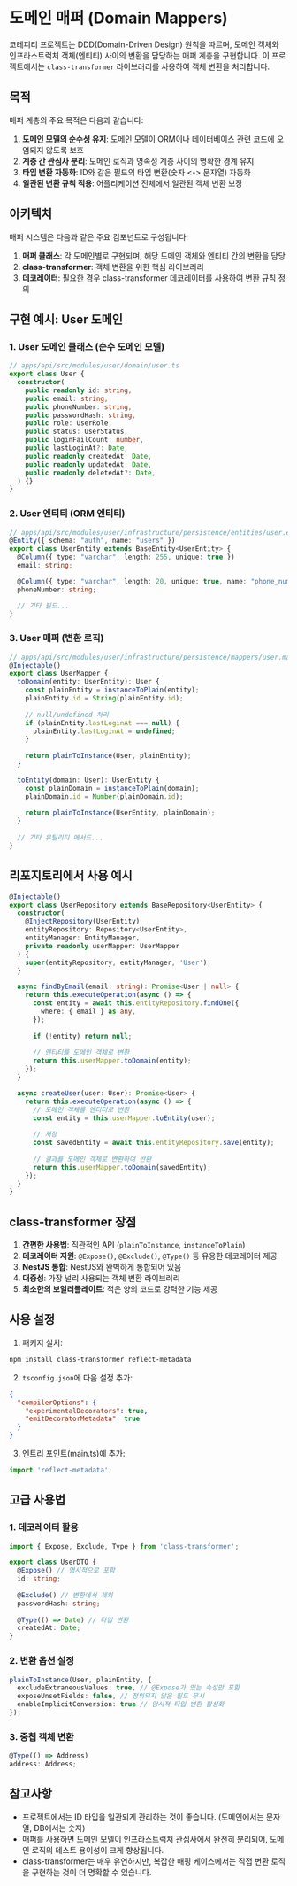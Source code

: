 # 도메인 매퍼 (Domain Mappers)

코테피티 프로젝트는 DDD(Domain-Driven Design) 원칙을 따르며, 도메인 객체와 인프라스트럭처 객체(엔티티) 사이의 변환을 담당하는 매퍼 계층을 구현합니다. 이 프로젝트에서는 `class-transformer` 라이브러리를 사용하여 객체 변환을 처리합니다.

## 목적

매퍼 계층의 주요 목적은 다음과 같습니다:

1. **도메인 모델의 순수성 유지**: 도메인 모델이 ORM이나 데이터베이스 관련 코드에 오염되지 않도록 보호
2. **계층 간 관심사 분리**: 도메인 로직과 영속성 계층 사이의 명확한 경계 유지
3. **타입 변환 자동화**: ID와 같은 필드의 타입 변환(숫자 <-> 문자열) 자동화
4. **일관된 변환 규칙 적용**: 어플리케이션 전체에서 일관된 객체 변환 보장

## 아키텍처

매퍼 시스템은 다음과 같은 주요 컴포넌트로 구성됩니다:

1. **매퍼 클래스**: 각 도메인별로 구현되며, 해당 도메인 객체와 엔티티 간의 변환을 담당
2. **class-transformer**: 객체 변환을 위한 핵심 라이브러리
3. **데코레이터**: 필요한 경우 class-transformer 데코레이터를 사용하여 변환 규칙 정의

## 구현 예시: User 도메인

### 1. User 도메인 클래스 (순수 도메인 모델)

```typescript
// apps/api/src/modules/user/domain/user.ts
export class User {
  constructor(
    public readonly id: string,
    public email: string,
    public phoneNumber: string,
    public passwordHash: string,
    public role: UserRole,
    public status: UserStatus,
    public loginFailCount: number,
    public lastLoginAt?: Date,
    public readonly createdAt: Date,
    public readonly updatedAt: Date,
    public readonly deletedAt?: Date,
  ) {}
}
```

### 2. User 엔티티 (ORM 엔티티)

```typescript
// apps/api/src/modules/user/infrastructure/persistence/entities/user.entity.ts
@Entity({ schema: "auth", name: "users" })
export class UserEntity extends BaseEntity<UserEntity> {
  @Column({ type: "varchar", length: 255, unique: true })
  email: string;

  @Column({ type: "varchar", length: 20, unique: true, name: "phone_number" })
  phoneNumber: string;

  // 기타 필드...
}
```

### 3. User 매퍼 (변환 로직)

```typescript
// apps/api/src/modules/user/infrastructure/persistence/mappers/user.mapper.ts
@Injectable()
export class UserMapper {
  toDomain(entity: UserEntity): User {
    const plainEntity = instanceToPlain(entity);
    plainEntity.id = String(plainEntity.id);
    
    // null/undefined 처리
    if (plainEntity.lastLoginAt === null) {
      plainEntity.lastLoginAt = undefined;
    }
    
    return plainToInstance(User, plainEntity);
  }

  toEntity(domain: User): UserEntity {
    const plainDomain = instanceToPlain(domain);
    plainDomain.id = Number(plainDomain.id);
    
    return plainToInstance(UserEntity, plainDomain);
  }
  
  // 기타 유틸리티 메서드...
}
```

## 리포지토리에서 사용 예시

```typescript
@Injectable()
export class UserRepository extends BaseRepository<UserEntity> {
  constructor(
    @InjectRepository(UserEntity)
    entityRepository: Repository<UserEntity>,
    entityManager: EntityManager,
    private readonly userMapper: UserMapper
  ) {
    super(entityRepository, entityManager, 'User');
  }

  async findByEmail(email: string): Promise<User | null> {
    return this.executeOperation(async () => {
      const entity = await this.entityRepository.findOne({
        where: { email } as any,
      });
      
      if (!entity) return null;
      
      // 엔티티를 도메인 객체로 변환
      return this.userMapper.toDomain(entity);
    });
  }

  async createUser(user: User): Promise<User> {
    return this.executeOperation(async () => {
      // 도메인 객체를 엔티티로 변환
      const entity = this.userMapper.toEntity(user);
      
      // 저장
      const savedEntity = await this.entityRepository.save(entity);
      
      // 결과를 도메인 객체로 변환하여 반환
      return this.userMapper.toDomain(savedEntity);
    });
  }
}
```

## class-transformer 장점

1. **간편한 사용법**: 직관적인 API (`plainToInstance`, `instanceToPlain`)
2. **데코레이터 지원**: `@Expose()`, `@Exclude()`, `@Type()` 등 유용한 데코레이터 제공
3. **NestJS 통합**: NestJS와 완벽하게 통합되어 있음
4. **대중성**: 가장 널리 사용되는 객체 변환 라이브러리
5. **최소한의 보일러플레이트**: 적은 양의 코드로 강력한 기능 제공

## 사용 설정

1. 패키지 설치:
```bash
npm install class-transformer reflect-metadata
```

2. `tsconfig.json`에 다음 설정 추가:
```json
{
  "compilerOptions": {
    "experimentalDecorators": true,
    "emitDecoratorMetadata": true
  }
}
```

3. 엔트리 포인트(main.ts)에 추가:
```typescript
import 'reflect-metadata';
```

## 고급 사용법

### 1. 데코레이터 활용

```typescript
import { Expose, Exclude, Type } from 'class-transformer';

export class UserDTO {
  @Expose() // 명시적으로 포함
  id: string;
  
  @Exclude() // 변환에서 제외
  passwordHash: string;
  
  @Type(() => Date) // 타입 변환
  createdAt: Date;
}
```

### 2. 변환 옵션 설정

```typescript
plainToInstance(User, plainEntity, {
  excludeExtraneousValues: true, // @Expose가 있는 속성만 포함
  exposeUnsetFields: false, // 정의되지 않은 필드 무시
  enableImplicitConversion: true // 암시적 타입 변환 활성화
});
```

### 3. 중첩 객체 변환

```typescript
@Type(() => Address)
address: Address;
```

## 참고사항

- 프로젝트에서는 ID 타입을 일관되게 관리하는 것이 좋습니다. (도메인에서는 문자열, DB에서는 숫자)
- 매퍼를 사용하면 도메인 모델이 인프라스트럭처 관심사에서 완전히 분리되어, 도메인 로직의 테스트 용이성이 크게 향상됩니다.
- class-transformer는 매우 유연하지만, 복잡한 매핑 케이스에서는 직접 변환 로직을 구현하는 것이 더 명확할 수 있습니다.

